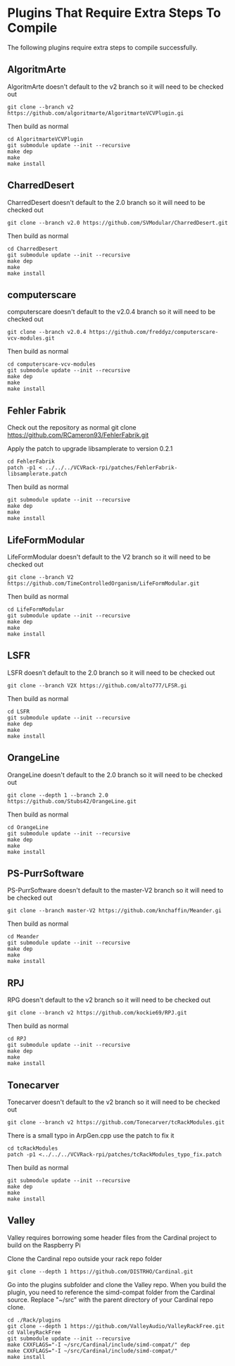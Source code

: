 # Plugins That Require Extra Steps To Compile
The following plugins require extra steps to compile successfully.

## AlgoritmArte
AlgoritmArte doesn't default to the v2 branch so it will need to be checked out

    git clone --branch v2 https://github.com/algoritmarte/AlgoritmarteVCVPlugin.gi

Then build as normal

    cd AlgoritmarteVCVPlugin
    git submodule update --init --recursive
    make dep
    make
    make install

## CharredDesert
CharredDesert doesn't default to the 2.0 branch so it will need to be checked out

    git clone --branch v2.0 https://github.com/SVModular/CharredDesert.git

Then build as normal

    cd CharredDesert
    git submodule update --init --recursive
    make dep
    make
    make install

## computerscare
computerscare doesn't default to the v2.0.4 branch so it will need to be checked out

    git clone --branch v2.0.4 https://github.com/freddyz/computerscare-vcv-modules.git
    

Then build as normal

    cd computerscare-vcv-modules
    git submodule update --init --recursive
    make dep
    make
    make install

## Fehler Fabrik
Check out the repository as normal
    git clone https://github.com/RCameron93/FehlerFabrik.git    

Apply the patch to upgrade libsamplerate to version 0.2.1

    cd FehlerFabrik
    patch -p1 < ../../../VCVRack-rpi/patches/FehlerFabrik-libsamplerate.patch

Then build as normal

    git submodule update --init --recursive
    make dep
    make
    make install

## LifeFormModular
LifeFormModular doesn't default to the V2 branch so it will need to be checked out

    git clone --branch V2 https://github.com/TimeControlledOrganism/LifeFormModular.git
    

Then build as normal

    cd LifeFormModular
    git submodule update --init --recursive
    make dep
    make
    make install

## LSFR
LSFR doesn't default to the 2.0 branch so it will need to be checked out

    git clone --branch V2X https://github.com/alto777/LFSR.gi

Then build as normal

    cd LSFR
    git submodule update --init --recursive
    make dep
    make
    make install

## OrangeLine
OrangeLine doesn't default to the 2.0 branch so it will need to be checked out

    git clone --depth 1 --branch 2.0 https://github.com/Stubs42/OrangeLine.git

Then build as normal

    cd OrangeLine
    git submodule update --init --recursive
    make dep
    make
    make install

## PS-PurrSoftware
PS-PurrSoftware doesn't default to the master-V2 branch so it will need to be checked out

    git clone --branch master-V2 https://github.com/knchaffin/Meander.gi

Then build as normal

    cd Meander
    git submodule update --init --recursive
    make dep
    make
    make install

## RPJ
RPG doesn't default to the v2 branch so it will need to be checked out

    git clone --branch v2 https://github.com/kockie69/RPJ.git

Then build as normal

    cd RPJ
    git submodule update --init --recursive
    make dep
    make
    make install

## Tonecarver
Tonecarver doesn't default to the v2 branch so it will need to be checked out

    git clone --branch v2 https://github.com/Tonecarver/tcRackModules.git

There is a small typo in ArpGen.cpp use the patch to fix it

    cd tcRackModules
    patch -p1 <../../../VCVRack-rpi/patches/tcRackModules_typo_fix.patch

Then build as normal

    git submodule update --init --recursive
    make dep
    make
    make install

## Valley
Valley requires borrowing some header files from the Cardinal project to build on the Raspberry Pi

Clone the Cardinal repo outside your rack repo folder

    git clone --depth 1 https://github.com/DISTRHO/Cardinal.git

Go into the plugins subfolder and clone the Valley repo.  When you build the plugin, you need to reference the simd-compat folder from the Cardinal source.  Replace "~/src" with the parent directory of your Cardinal repo clone.
  
    cd ./Rack/plugins
    git clone --depth 1 https://github.com/ValleyAudio/ValleyRackFree.git
    cd ValleyRackFree
    git submodule update --init --recursive
    make CXXFLAGS="-I ~/src/Cardinal/include/simd-compat/" dep
    make CXXFLAGS="-I ~/src/Cardinal/include/simd-compat/"
    make install


